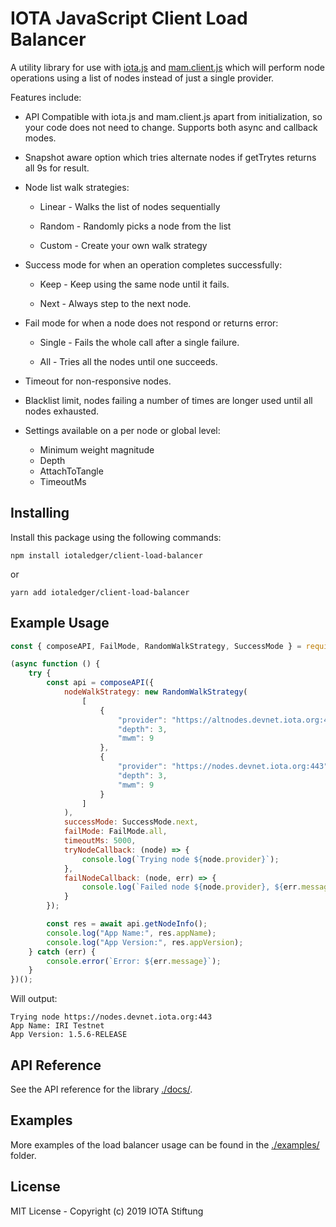 # IOTA JavaScript Client Load Balancer

A utility library for use with [iota.js](https://github.com/iotaledger/iota.js) and [mam.client.js](https://github.com/iotaledger/mam.client.js) which will perform node operations using a list of nodes instead of just a single provider.

Features include:

* API Compatible with iota.js and mam.client.js apart from initialization, so your code does not need to change. Supports both async and callback modes.

* Snapshot aware option which tries alternate nodes if getTrytes returns all 9s for result.

* Node list walk strategies:

  * Linear - Walks the list of nodes sequentially

  * Random - Randomly picks a node from the list

  * Custom - Create your own walk strategy

* Success mode for when an operation completes successfully:

  * Keep - Keep using the same node until it fails.

  * Next - Always step to the next node.

* Fail mode for when a node does not respond or returns error:

  * Single - Fails the whole call after a single failure.

  * All - Tries all the nodes until one succeeds.

* Timeout for non-responsive nodes.

* Blacklist limit, nodes failing a number of times are longer used until all nodes exhausted.

* Settings available on a per node or global level:

  * Minimum weight magnitude
  * Depth
  * AttachToTangle
  * TimeoutMs

## Installing

Install this package using the following commands:

```shell
npm install iotaledger/client-load-balancer
```

or

```shell
yarn add iotaledger/client-load-balancer
```

## Example Usage

```js
const { composeAPI, FailMode, RandomWalkStrategy, SuccessMode } = require('@iota/client-load-balancer');

(async function () {
    try {
        const api = composeAPI({
            nodeWalkStrategy: new RandomWalkStrategy(
                [
                    {
                        "provider": "https://altnodes.devnet.iota.org:443",
                        "depth": 3,
                        "mwm": 9
                    },
                    {
                        "provider": "https://nodes.devnet.iota.org:443",
                        "depth": 3,
                        "mwm": 9
                    }
                ]
            ),
            successMode: SuccessMode.next,
            failMode: FailMode.all,
            timeoutMs: 5000,
            tryNodeCallback: (node) => {
                console.log(`Trying node ${node.provider}`);
            },
            failNodeCallback: (node, err) => {
                console.log(`Failed node ${node.provider}, ${err.message}`);
            }
        });

        const res = await api.getNodeInfo();
        console.log("App Name:", res.appName);
        console.log("App Version:", res.appVersion);
    } catch (err) {
        console.error(`Error: ${err.message}`);
    }
})();
```

Will output:

```shell
Trying node https://nodes.devnet.iota.org:443
App Name: IRI Testnet
App Version: 1.5.6-RELEASE
```

## API Reference

See the API reference for the library [./docs/](./docs/README.md).

## Examples

More examples of the load balancer usage can be found in the [./examples/](./examples/README.md) folder.

## License

MIT License - Copyright (c) 2019 IOTA Stiftung
